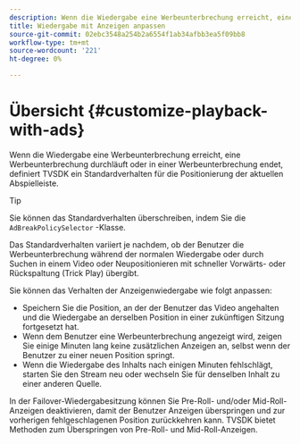 ```yaml
---
description: Wenn die Wiedergabe eine Werbeunterbrechung erreicht, eine Werbeunterbrechung durchläuft oder in einer Werbeunterbrechung endet, definiert TVSDK ein Standardverhalten für die Positionierung der aktuellen Abspielleiste.
title: Wiedergabe mit Anzeigen anpassen
source-git-commit: 02ebc3548a254b2a6554f1ab34afbb3ea5f09bb8
workflow-type: tm+mt
source-wordcount: '221'
ht-degree: 0%

---
```


# Übersicht {#customize-playback-with-ads}

Wenn die Wiedergabe eine Werbeunterbrechung erreicht, eine Werbeunterbrechung durchläuft oder in einer Werbeunterbrechung endet, definiert TVSDK ein Standardverhalten für die Positionierung der aktuellen Abspielleiste.

>[!TIP]
>
>Sie können das Standardverhalten überschreiben, indem Sie die `AdBreakPolicySelector` -Klasse.

Das Standardverhalten variiert je nachdem, ob der Benutzer die Werbeunterbrechung während der normalen Wiedergabe oder durch Suchen in einem Video oder Neupositionieren mit schneller Vorwärts- oder Rückspaltung (Trick Play) übergibt.

Sie können das Verhalten der Anzeigenwiedergabe wie folgt anpassen:

* Speichern Sie die Position, an der der Benutzer das Video angehalten und die Wiedergabe an derselben Position in einer zukünftigen Sitzung fortgesetzt hat.
* Wenn dem Benutzer eine Werbeunterbrechung angezeigt wird, zeigen Sie einige Minuten lang keine zusätzlichen Anzeigen an, selbst wenn der Benutzer zu einer neuen Position springt.
* Wenn die Wiedergabe des Inhalts nach einigen Minuten fehlschlägt, starten Sie den Stream neu oder wechseln Sie für denselben Inhalt zu einer anderen Quelle.

In der Failover-Wiedergabesitzung können Sie Pre-Roll- und/oder Mid-Roll-Anzeigen deaktivieren, damit der Benutzer Anzeigen überspringen und zur vorherigen fehlgeschlagenen Position zurückkehren kann. TVSDK bietet Methoden zum Überspringen von Pre-Roll- und Mid-Roll-Anzeigen.

